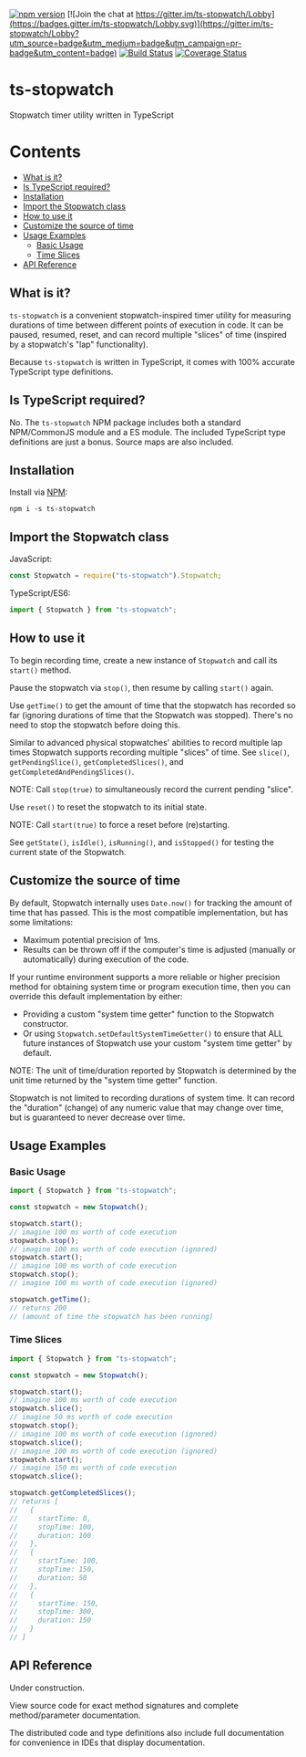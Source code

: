 [![npm version](https://img.shields.io/npm/v/ts-stopwatch.svg)](https://www.npmjs.com/package/ts-stopwatch)
[![Join the chat at https://gitter.im/ts-stopwatch/Lobby](https://badges.gitter.im/ts-stopwatch/Lobby.svg)](https://gitter.im/ts-stopwatch/Lobby?utm_source=badge&utm_medium=badge&utm_campaign=pr-badge&utm_content=badge)
[![Build Status](https://travis-ci.org/UselessPickles/ts-stopwatch.svg?branch=master)](https://travis-ci.org/UselessPickles/ts-stopwatch)
[![Coverage Status](https://coveralls.io/repos/github/UselessPickles/ts-stopwatch/badge.svg?branch=master)](https://coveralls.io/github/UselessPickles/ts-stopwatch?branch=master)

# ts-stopwatch

Stopwatch timer utility written in TypeScript

# Contents

<!-- TOC depthFrom:2 -->

-   [What is it?](#what-is-it)
-   [Is TypeScript required?](#is-typescript-required)
-   [Installation](#installation)
-   [Import the Stopwatch class](#import-the-stopwatch-class)
-   [How to use it](#how-to-use-it)
-   [Customize the source of time](#customize-the-source-of-time)
-   [Usage Examples](#usage-examples)
    -   [Basic Usage](#basic-usage)
    -   [Time Slices](#time-slices)
-   [API Reference](#api-reference)

<!-- /TOC -->

## What is it?

`ts-stopwatch` is a convenient stopwatch-inspired timer utility for measuring durations of time between different points of execution in code. It can be paused, resumed, reset, and can record multiple "slices" of time (inspired by a stopwatch's "lap" functionality).

Because `ts-stopwatch` is written in TypeScript, it comes with 100% accurate TypeScript type definitions.

## Is TypeScript required?

No. The `ts-stopwatch` NPM package includes both a standard NPM/CommonJS module and a ES module. The included TypeScript type definitions are just a bonus. Source maps are also included.

## Installation

Install via [NPM](https://www.npmjs.com/package/ts-stopwatch):

```
npm i -s ts-stopwatch
```

## Import the Stopwatch class

JavaScript:

```js
const Stopwatch = require("ts-stopwatch").Stopwatch;
```

TypeScript/ES6:

```ts
import { Stopwatch } from "ts-stopwatch";
```

## How to use it

To begin recording time, create a new instance of `Stopwatch` and call its
`start()` method.

Pause the stopwatch via `stop()`, then resume by calling
`start()` again.

Use `getTime()` to get the amount of time that the stopwatch has
recorded so far (ignoring durations of time that the Stopwatch was stopped).
There's no need to stop the stopwatch before doing this.

Similar to advanced physical stopwatches' abilities to record multiple lap times
Stopwatch supports recording multiple "slices" of time. See `slice()`, `getPendingSlice()`,
`getCompletedSlices()`, and `getCompletedAndPendingSlices()`.

NOTE: Call `stop(true)` to simultaneously record the current pending "slice".

Use `reset()` to reset the stopwatch to its initial state.

NOTE: Call `start(true)` to force a reset before (re)starting.

See `getState()`, `isIdle()`, `isRunning()`,
and `isStopped()` for testing the current state of the Stopwatch.

## Customize the source of time

By default, Stopwatch internally uses `Date.now()` for tracking the amount of
time that has passed. This is the most compatible implementation, but has some limitations:

-   Maximum potential precision of 1ms.
-   Results can be thrown off if the computer's time is adjusted (manually or automatically) during execution of the code.

If your runtime environment supports a more reliable or higher precision method for
obtaining system time or program execution time, then you can override this default
implementation by either:

-   Providing a custom "system time getter" function to the Stopwatch constructor.
-   Or using `Stopwatch.setDefaultSystemTimeGetter()` to ensure that ALL future instances
    of Stopwatch use your custom "system time getter" by default.

NOTE: The unit of time/duration reported by Stopwatch is determined by the unit time
returned by the "system time getter" function.

Stopwatch is not limited to recording durations of system time. It can record the "duration"
(change) of any numeric value that may change over time, but is guaranteed to never decrease
over time.

## Usage Examples

### Basic Usage

```ts
import { Stopwatch } from "ts-stopwatch";

const stopwatch = new Stopwatch();

stopwatch.start();
// imagine 100 ms worth of code execution
stopwatch.stop();
// imagine 100 ms worth of code execution (ignored)
stopwatch.start();
// imagine 100 ms worth of code execution
stopwatch.stop();
// imagine 100 ms worth of code execution (ignored)

stopwatch.getTime();
// returns 200
// (amount of time the stopwatch has been running)
```

### Time Slices

```ts
import { Stopwatch } from "ts-stopwatch";

const stopwatch = new Stopwatch();

stopwatch.start();
// imagine 100 ms worth of code execution
stopwatch.slice();
// imagine 50 ms worth of code execution
stopwatch.stop();
// imagine 100 ms worth of code execution (ignored)
stopwatch.slice();
// imagine 100 ms worth of code execution (ignored)
stopwatch.start();
// imagine 150 ms worth of code execution
stopwatch.slice();

stopwatch.getCompletedSlices();
// returns [
//   {
//     startTime: 0,
//     stopTime: 100,
//     duration: 100
//   },
//   {
//     startTime: 100,
//     stopTime: 150,
//     duration: 50
//   },
//   {
//     startTime: 150,
//     stopTime: 300,
//     duration: 150
//   }
// ]
```

## API Reference

Under construction.

View source code for exact method signatures and complete method/parameter documentation.

The distributed code and type definitions also include full documentation for convenience in IDEs that display documentation.

